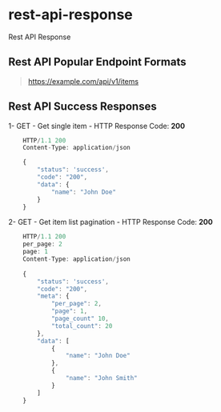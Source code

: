 # rest-api-response
Rest API Response

## Rest API Popular Endpoint Formats

> https://example.com/api/v1/items

## Rest API Success Responses

1- GET - Get single item - HTTP Response Code: **200**
```javascript
    HTTP/1.1 200
    Content-Type: application/json

    {
        "status": 'success',
        "code": "200",
        "data": {
            "name": "John Doe"
        }
    }
```
2- GET - Get item list pagination - HTTP Response Code: **200**
```javascript
    HTTP/1.1 200
    per_page: 2
    page: 1
    Content-Type: application/json
    
    {
        "status": 'success',
        "code": "200",
        "meta": {
            "per_page": 2,
            "page": 1,
            "page_count" 10,
            "total_count": 20
        },
        "data": [
            {
                "name": "John Doe"
            },
            {
                "name": "John Smith"
            }
        ]
    }
```
